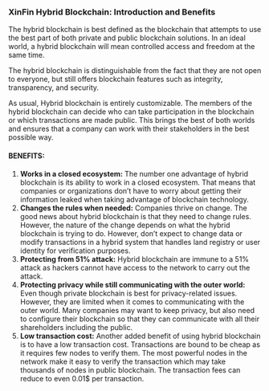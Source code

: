 ### XinFin Hybrid Blockchain: Introduction and Benefits

The hybrid blockchain is best defined as the blockchain that attempts to use the
best part of both private and public blockchain solutions. In an ideal world, a
hybrid blockchain will mean controlled access and freedom at the same time.

The hybrid blockchain is distinguishable from the fact that they are not open to
everyone, but still offers blockchain features such as integrity, transparency,
and security.

As usual, Hybrid blockchain is entirely customizable. The members of the hybrid
blockchain can decide who can take participation in the blockchain or which
transactions are made public. This brings the best of both worlds and ensures
that a company can work with their stakeholders in the best possible way.

#### BENEFITS:

1.  **Works in a closed ecosystem:** The number one advantage of hybrid blockchain
is its ability to work in a closed ecosystem. That means that companies or
organizations don’t have to worry about getting their information leaked when
taking advantage of blockchain technology.
1.  **Changes the rules when needed:** Companies thrive on change. The good news
about hybrid blockchain is that they need to change rules. However, the nature of the
change depends on what the hybrid blockchain is trying to do. However, don’t
expect to change data or modify transactions in a hybrid system that handles
land registry or user identity for verification purposes.
1.  **Protecting from 51% attack:** Hybrid blockchain are immune to a 51% attack as
hackers cannot have access to the network to carry out the attack.
1.  **Protecting privacy while still communicating with the outer world:** Even
though private blockchain is best for privacy-related issues. However, they are
limited when it comes to communicating with the outer world. Many companies may
want to keep privacy, but also need to configure their blockchain so that they
can communicate with all their shareholders including the public.
1.  **Low transaction cost:** Another added benefit of using hybrid blockchain is to
have a low transaction cost. Transactions are bound to be cheap as it requires
few nodes to verify them. The most powerful nodes in the network make it easy to
verify the transaction which may take thousands of nodes in public blockchain.
The transaction fees can reduce to even 0.01$ per transaction.

<br> 
